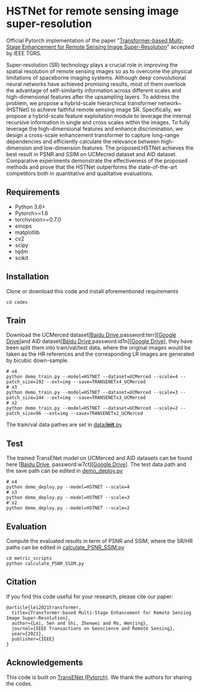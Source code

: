 # HSTNet for remote sensing image super-resolution
Official Pytorch implementation of the paper "[Transformer-based Multi-Stage Enhancement for Remote Sensing Image Super-Resolution](https://ieeexplore.ieee.org/document/9654169)" accepted by IEEE TGRS.  

Super-resolution (SR) technology plays a crucial role in improving the spatial resolution of remote sensing images so as to overcome the physical limitations of spaceborne imaging systems. Although deep convolutional neural networks have achieved promising results, most of them overlook the advantage of self-similarity information across different scales and high-dimensional features after the upsampling layers. To address the problem, we propose a hybrid-scale hierarchical transformer network~(HSTNet) to achieve faithful remote sensing image SR. Specifically, we propose a hybrid-scale feature exploitation module to leverage the internal recursive information in single and cross scales within the images. To fully leverage the high-dimensional features and enhance discrimination, we design a cross-scale enhancement transformer to capture long-range dependencies and efficiently calculate the relevance between high-dimension and low-dimension features. The proposed HSTNet achieves the best result in PSNR and SSIM on UCMecred dataset and AID dataset. Comparative experiments demonstrate the effectiveness of the proposed methods and prove that the HSTNet outperforms the state-of-the-art competitors both in quantitative and qualitative evaluations.

## Requirements
- Python 3.6+
- Pytorch>=1.6
- torchvision>=0.7.0
- einops
- matplotlib
- cv2
- scipy
- tqdm
- scikit


## Installation
Clone or download this code and install aforementioned requirements 
```
cd codes
```

## Train
Download the UCMerced dataset[[Baidu Drive](https://pan.baidu.com/s/1ijFUcLozP2wiHg14VBFYWw),password:terr][[Google Drive](https://drive.google.com/file/d/12pmtffUEAhbEAIn_pit8FxwcdNk4Bgjg/view)]and AID dataset[[Baidu Drive](https://pan.baidu.com/s/1Cf-J_YdcCB2avPEUZNBoCA),password:id1n][[Google Drive](https://drive.google.com/file/d/1d_Wq_U8DW-dOC3etvF4bbbWMOEqtZwF7/view)], they have been split them into train/val/test data, where the original images would be taken as the HR references and the corresponding LR images are generated by bicubic down-sample. 
```
# x4
python demo_train.py --model=HSTNET --dataset=UCMerced --scale=4 --patch_size=192 --ext=img --save=TRANSENETx4_UCMerced
# x3
python demo_train.py --model=HSTNET --dataset=UCMerced --scale=3 --patch_size=144 --ext=img --save=TRANSENETx3_UCMerced
# x2
python demo_train.py --model=HSTNET --dataset=UCMerced --scale=2 --patch_size=96 --ext=img --save=TRANSENETx2_UCMerced
```

The train/val data pathes are set in [data/__init__.py](codes/data/__init__.py) 

## Test 
The trained TransENet model on UCMerced and AID datasets can be found here [[Baidu Drive](https://pan.baidu.com/s/1lvAyTagbBf5GWUOcuEkyrQ), password:w7ct][[Google Drive](https://drive.google.com/file/d/19nH1Plh2M-Z47iXG0-Ghq-Orh33n787w/view)]. The test data path and the save path can be edited in [demo_deploy.py](codes/demo_deploy.py)

```
# x4
python demo_deploy.py --model=HSTNET --scale=4
# x3
python demo_deploy.py --model=HSTNET --scale=3
# x2
python demo_deploy.py --model=HSTNET --scale=2
```

## Evaluation 
Compute the evaluated results in term of PSNR and SSIM, where the SR/HR paths can be edited in [calculate_PSNR_SSIM.py](codes/metric_scripts/calculate_PSNR_SSIM.py)

```
cd metric_scripts 
python calculate_PSNR_SSIM.py
```

## Citation 
If you find this code useful for your research, please cite our paper:
``````
@article{lei2021transformer,
  title={Transformer-based Multi-Stage Enhancement for Remote Sensing Image Super-Resolution},
  author={Lei, Sen and Shi, Zhenwei and Mo, Wenjing},
  journal={IEEE Transactions on Geoscience and Remote Sensing},
  year={2021},
  publisher={IEEE}
}
``````

## Acknowledgements 
This code is built on [TransENet (Pytorch)](https://github.com/Shaosifan/TransENet). We thank the authors for sharing the codes.  


